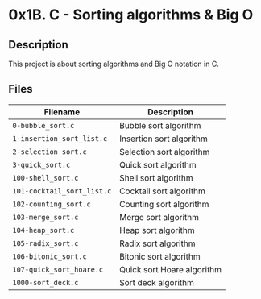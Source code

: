 # 0x1B. C - Sorting algorithms & Big O

## Description

This project is about sorting algorithms and Big O notation in C.

## Files

| Filename | Description |
| -------- | ----------- |
| `0-bubble_sort.c` | Bubble sort algorithm |
| `1-insertion_sort_list.c` | Insertion sort algorithm |
| `2-selection_sort.c` | Selection sort algorithm |
| `3-quick_sort.c` | Quick sort algorithm |
| `100-shell_sort.c` | Shell sort algorithm |
| `101-cocktail_sort_list.c` | Cocktail sort algorithm |
| `102-counting_sort.c` | Counting sort algorithm |
| `103-merge_sort.c` | Merge sort algorithm |
| `104-heap_sort.c` | Heap sort algorithm |
| `105-radix_sort.c` | Radix sort algorithm |
| `106-bitonic_sort.c` | Bitonic sort algorithm |
| `107-quick_sort_hoare.c` | Quick sort Hoare algorithm |
| `1000-sort_deck.c` | Sort deck algorithm |
